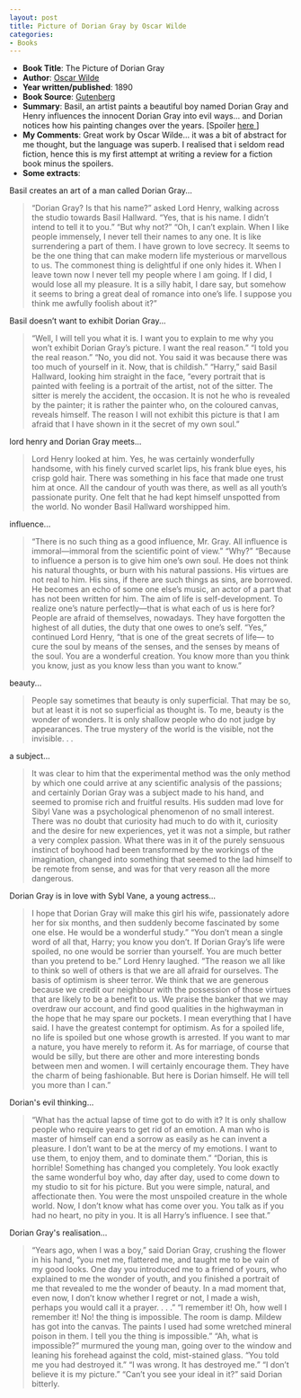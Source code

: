 ```yaml
---
layout: post
title: Picture of Dorian Gray by Oscar Wilde
categories:
- Books
---
```



- **Book Title**: The Picture of Dorian Gray
- **Author**: [Oscar Wilde](http://en.wikipedia.org/wiki/Oscar_Wilde)
- **Year written/published**: 1890
- **Book Source**: [Gutenberg ](http://www.gutenberg.org/etext/174)
- **Summary**: Basil, an artist paints a beautiful boy named Dorian Gray and Henry influences the innocent Dorian Gray into evil ways... and Dorian notices how his painting changes over the years. [Spoiler [here ](http://en.wikipedia.org/wiki/The_Picture_of_Dorian_Gray)]
- **My Comments**: Great work by Oscar Wilde... it was a bit of abstract for me thought, but the language was superb. I realised that i seldom read fiction, hence this is my first attempt at writing a review for a fiction book minus the spoilers.
- **Some extracts**:

Basil creates an art of a man called Dorian Gray...

> “Dorian Gray? Is that his name?” asked Lord Henry, walking across the studio towards Basil Hallward. “Yes, that is his name. I didn’t intend to tell it to you.” “But why not?” “Oh, I can’t explain. When I like people immensely, I never tell their names to any one. It is like surrendering a part of them. I have grown to love secrecy. It seems to be the one thing that can make modern life mysterious or marvellous to us. The commonest thing is delightful if one only hides it. When I leave town now I never tell my people where I am going. If I did, I would lose all my pleasure. It is a silly habit, I dare say, but somehow it seems to bring a great deal of romance into one’s life. I suppose you think me awfully foolish about it?”

Basil doesn’t want to exhibit Dorian Gray...

> “Well, I will tell you what it is. I want you to explain to me why you won’t exhibit Dorian Gray’s picture. I want the real reason.” “I told you the real reason.” “No, you did not. You said it was because there was too much of yourself in it. Now, that is childish.” “Harry,” said Basil Hallward, looking him straight in the face, “every portrait that is painted with feeling is a portrait of the artist, not of the sitter. The sitter is merely the accident, the occasion. It is not he who is revealed by the painter; it is rather the painter who, on the coloured canvas, reveals himself. The reason I will not exhibit this picture is that I am afraid that I have shown in it the secret of my own soul.”

lord henry and Dorian Gray meets...

> Lord Henry looked at him. Yes, he was certainly wonderfully handsome, with his finely curved scarlet lips, his frank blue eyes, his crisp gold hair. There was something in his face that made one trust him at once. All the candour of youth was there, as well as all youth’s passionate purity. One felt that he had kept himself unspotted from the world. No wonder Basil Hallward worshipped him.

influence...

> “There is no such thing as a good influence, Mr. Gray. All influence is immoral—immoral from the scientific point of view.” “Why?” “Because to influence a person is to give him one’s own soul. He does not think his natural thoughts, or burn with his natural passions. His virtues are not real to him. His sins, if there are such things as sins, are borrowed. He becomes an echo of some one else’s music, an actor of a part that has not been written for him. The aim of life is self-development. To realize one’s nature perfectly—that is what each of us is here for? People are afraid of themselves, nowadays. They have forgotten the highest of all duties, the duty that one owes to one’s self. “Yes,” continued Lord Henry, “that is one of the great secrets of life— to cure the soul by means of the senses, and the senses by means of the soul. You are a wonderful creation. You know more than you think you know, just as you know less than you want to know.”

beauty...

> People say sometimes that beauty is only superficial. That may be so, but at least it is not so superficial as thought is. To me, beauty is the wonder of wonders. It is only shallow people who do not judge by appearances. The true mystery of the world is the visible, not the invisible. . .

a subject...

> It was clear to him that the experimental method was the only method by which one could arrive at any scientific analysis of the passions; and certainly Dorian Gray was a subject made to his hand, and seemed to promise rich and fruitful results. His sudden mad love for Sibyl Vane was a psychological phenomenon of no small interest. There was no doubt that curiosity had much to do with it, curiosity and the desire for new experiences, yet it was not a simple, but rather a very complex passion. What there was in it of the purely sensuous instinct of boyhood had been transformed by the workings of the imagination, changed into something that seemed to the lad himself to be remote from sense, and was for that very reason all the more dangerous.

Dorian Gray is in love with Sybl Vane, a young actress...

> I hope that Dorian Gray will make this girl his wife, passionately adore her for six months, and then suddenly become fascinated by some one else. He would be a wonderful study.” “You don’t mean a single word of all that, Harry; you know you don’t. If Dorian Gray’s life were spoiled, no one would be sorrier than yourself. You are much better than you pretend to be.” Lord Henry laughed. “The reason we all like to think so well of others is that we are all afraid for ourselves. The basis of optimism is sheer terror. We think that we are generous because we credit our neighbour with the possession of those virtues that are likely to be a benefit to us. We praise the banker that we may overdraw our account, and find good qualities in the highwayman in the hope that he may spare our pockets. I mean everything that I have said. I have the greatest contempt for optimism. As for a spoiled life, no life is spoiled but one whose growth is arrested. If you want to mar a nature, you have merely to reform it. As for marriage, of course that would be silly, but there are other and more interesting bonds between men and women. I will certainly encourage them. They have the charm of being fashionable. But here is Dorian himself. He will tell you more than I can.”

Dorian's evil thinking... 

> “What has the actual lapse of time got to do with it? It is only shallow people who require years to get rid of an emotion. A man who is master of himself can end a sorrow as easily as he can invent a pleasure. I don’t want to be at the mercy of my emotions. I want to use them, to enjoy them, and to dominate them.” “Dorian, this is horrible! Something has changed you completely. You look exactly the same wonderful boy who, day after day, used to come down to my studio to sit for his picture. But you were simple, natural, and affectionate then. You were the most unspoiled creature in the whole world. Now, I don’t know what has come over you. You talk as if you had no heart, no pity in you. It is all Harry’s influence. I see that.”

Dorian Gray's realisation...

> “Years ago, when I was a boy,” said Dorian Gray, crushing the flower in his hand, “you met me, flattered me, and taught me to be vain of my good looks. One day you introduced me to a friend of yours, who explained to me the wonder of youth, and you finished a portrait of me that revealed to me the wonder of beauty. In a mad moment that, even now, I don’t know whether I regret or not, I made a wish, perhaps you would call it a prayer. . . .” “I remember it! Oh, how well I remember it! No! the thing is impossible. The room is damp. Mildew has got into the canvas. The paints I used had some wretched mineral poison in them. I tell you the thing is impossible.” “Ah, what is impossible?” murmured the young man, going over to the window and leaning his forehead against the cold, mist-stained glass. “You told me you had destroyed it.” “I was wrong. It has destroyed me.” “I don’t believe it is my picture.” “Can’t you see your ideal in it?” said Dorian bitterly.
